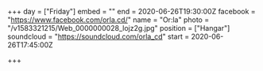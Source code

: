 +++
day = ["Friday"]
embed = ""
end = 2020-06-26T19:30:00Z
facebook = "https://www.facebook.com/orla.cd/"
name = "Or:la"
photo = "/v1583321215/Web_0000000028_lojz2g.jpg"
position = ["Hangar"]
soundcloud = "https://soundcloud.com/orla_cd"
start = 2020-06-26T17:45:00Z

+++
